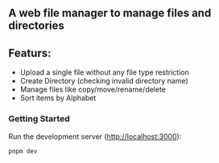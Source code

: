 ## A web file manager to manage files and directories

## Featurs:

- Upload a single file without any file type restriction
- Create Directory (checking invalid directory name)
- Manage files like copy/move/rename/delete
- Sort items by Alphabet

### Getting Started

Run the development server ([http://localhost:3000](http://localhost:3000)):

```bash
pnpm dev
```
